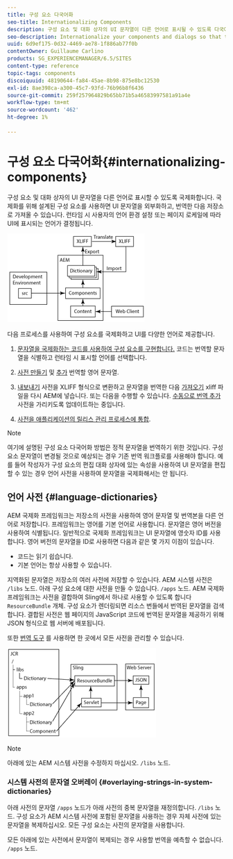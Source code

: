 ```yaml
---
title: 구성 요소 다국어화
seo-title: Internationalizing Components
description: 구성 요소 및 대화 상자의 UI 문자열이 다른 언어로 표시될 수 있도록 다국어화
seo-description: Internationalize your components and dialogs so that their UI strings can be presented in different languages
uuid: 6d9ef175-0d32-4469-ae78-1f886ab77f0b
contentOwner: Guillaume Carlino
products: SG_EXPERIENCEMANAGER/6.5/SITES
content-type: reference
topic-tags: components
discoiquuid: 48190644-fa84-45ae-8b98-875e8bc12530
exl-id: 8ae398ca-a300-45c7-93fd-76b96b8f6436
source-git-commit: 259f257964829b65bb71b5a46583997581a91a4e
workflow-type: tm+mt
source-wordcount: '462'
ht-degree: 1%

---
```


# 구성 요소 다국어화{#internationalizing-components}

구성 요소 및 대화 상자의 UI 문자열을 다른 언어로 표시할 수 있도록 국제화합니다. 국제화를 위해 설계된 구성 요소를 사용하면 UI 문자열을 외부화하고, 번역한 다음 저장소로 가져올 수 있습니다. 런타임 시 사용자의 언어 환경 설정 또는 페이지 로케일에 따라 UI에 표시되는 언어가 결정됩니다.

![chlimage_1-9](assets/chlimage_1-9a.png)

다음 프로세스를 사용하여 구성 요소를 국제화하고 UI를 다양한 언어로 제공합니다.

1. [문자열을 국제화하는 코드를 사용하여 구성 요소를 구현합니다.](/help/sites-developing/i18n-dev.md) 코드는 번역할 문자열을 식별하고 런타임 시 표시할 언어를 선택합니다.
1. [사전 만들기](/help/sites-developing/i18n-translator.md#creating-a-dictionary) 및 [추가](/help/sites-developing/i18n-translator.md#adding-changing-and-removing-strings) 번역할 영어 문자열.

1. [내보내기](/help/sites-developing/i18n-translator.md#exporting-a-dictionary) 사전을 XLIFF 형식으로 변환하고 문자열을 번역한 다음 [가져오기](/help/sites-developing/i18n-translator.md#importing-a-dictionary) xliff 파일을 다시 AEM에 넣습니다. 또는 다음을 수행할 수 있습니다. [수동으로 번역 추가](/help/sites-developing/i18n-translator.md#editing-translated-strings) 사전을 가리키도록 업데이트하는 중입니다.

1. [사전을 애플리케이션의 릴리스 관리 프로세스에 통합](/help/sites-developing/i18n-translator.md#publishing-dictionaries).

>[!NOTE]
>
>여기에 설명된 구성 요소 다국어화 방법은 정적 문자열을 번역하기 위한 것입니다. 구성 요소 문자열이 변경될 것으로 예상되는 경우 기존 번역 워크플로를 사용해야 합니다. 예를 들어 작성자가 구성 요소의 편집 대화 상자에 있는 속성을 사용하여 UI 문자열을 편집할 수 있는 경우 언어 사전을 사용하여 문자열을 국제화해서는 안 됩니다.

## 언어 사전 {#language-dictionaries}

AEM 국제화 프레임워크는 저장소의 사전을 사용하여 영어 문자열 및 번역본을 다른 언어로 저장합니다. 프레임워크는 영어를 기본 언어로 사용합니다. 문자열은 영어 버전을 사용하여 식별됩니다. 일반적으로 국제화 프레임워크는 UI 문자열에 영숫자 ID를 사용합니다. 영어 버전의 문자열을 ID로 사용하면 다음과 같은 몇 가지 이점이 있습니다.

* 코드는 읽기 쉽습니다.
* 기본 언어는 항상 사용할 수 있습니다.

지역화된 문자열은 저장소의 여러 사전에 저장할 수 있습니다. AEM 시스템 사전은 `/libs` 노드. 아래 구성 요소에 대한 사전을 만들 수 있습니다. `/apps` 노드. AEM 국제화 프레임워크는 사전을 결합하여 Sling에서 하나로 사용할 수 있도록 합니다 `ResourceBundle` 개체. 구성 요소가 렌더링되면 리소스 번들에서 번역된 문자열을 검색합니다. 결합된 사전은 웹 페이지의 JavaScript 코드에 번역된 문자열을 제공하기 위해 JSON 형식으로 웹 서버에 배포됩니다.

또한 [번역 도구](/help/sites-developing/i18n-translator.md) 를 사용하면 한 곳에서 모든 사전을 관리할 수 있습니다.

![chlimage_1-10](assets/chlimage_1-10a.png)

>[!NOTE]
>
>아래에 있는 AEM 시스템 사전을 수정하지 마십시오. `/libs` 노드.

### 시스템 사전의 문자열 오버레이 {#overlaying-strings-in-system-dictionaries}

아래 사전의 문자열 `/apps` 노드가 아래 사전의 중복 문자열을 재정의합니다. `/libs` 노드. 구성 요소가 AEM 시스템 사전에 포함된 문자열을 사용하는 경우 자체 사전에 있는 문자열을 복제하십시오. 모든 구성 요소는 사전의 문자열을 사용합니다.

모든 아래에 있는 사전에서 문자열이 복제되는 경우 사용할 번역을 예측할 수 없습니다. `/apps` 노드.
